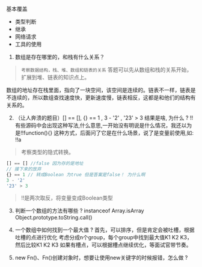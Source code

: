 基本覆盖
- 类型判断
- 继承
- 网络请求
- 工具的使用




1. 数组是存在哪里的，和栈有什么关系？
> `考察数据结构，栈、堆、数组和链表的关系`
> 答题可以先从数组和栈的关系开始，扩展到堆、链表的知识点上。

数组的地址存在栈里面，指向了一块空间，该空间是连续的。链表不一样，链表是不连续的，所以数组查找速度快，更新速度慢，链表相反，这都是和他们的结构有关系的。

2. （让人奔溃的题目）[] == [],  {} == 1 , 3 - '2' , '23' > 3 结果是啥, 为什么 ? !! 有些源码中会出现这种写法,什么意思,一开始没有明说是什么情况，我还以为是!!function(){} 这种方式，后面问了它是在什么场景，说了是变量前使用,如: !!a 

> 考察类型的隐式转换。
```javascript
[] == [] //false 因为存的是地址
// 接下来的放弃
{} == 1 // 转成Boolean 为true 但是答案是false！ 为什么啊
3 - '2'
'23' > 3
```
> !!是两次取反，将变量变成Boolean类型

3. 判断一个数组的方法有哪些 ?
instanceof 
Array.isArray
Object.prototype.toString.call()

4. 一个数组中如何找到一个最大值 ?
首先，可以排序，但是肯定会被吐槽，根据吐槽的点进行优化
考虑分成n个group，每个group中找到最大值K1 K2 K3，然后比较K1 K2 K3
如果有槽点，可以根据槽点继续优化，等面试官带节奏。

5. new Fn()、Fn()创建对象时，想要让使用new关键字的时候报错，怎么做 ?

